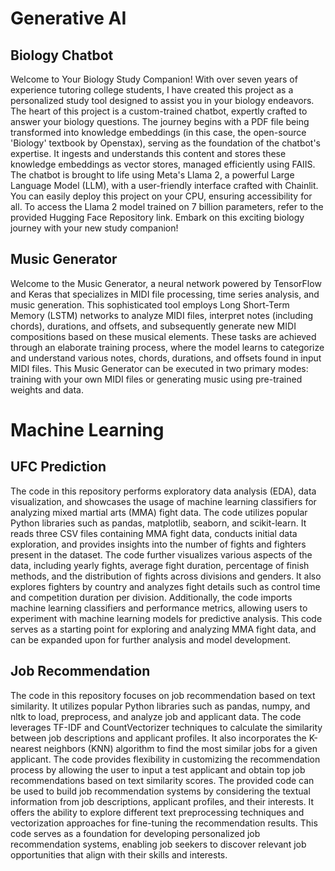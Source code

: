 # Generative AI

## Biology Chatbot

Welcome to Your Biology Study Companion! With over seven years of experience tutoring college students, I have created this project as a personalized study tool designed to assist you in your biology endeavors. The heart of this project is a custom-trained chatbot, expertly crafted to answer your biology questions. The journey begins with a PDF file being transformed into knowledge embeddings (in this case, the open-source 'Biology' textbook by Openstax), serving as the foundation of the chatbot's expertise. It ingests and understands this content and  stores these knowledge embeddings as vector stores, managed efficiently using FAIIS. The chatbot is brought to life using Meta's Llama 2, a powerful Large Language Model (LLM), with a user-friendly interface crafted with Chainlit. You can easily deploy this project on your CPU, ensuring accessibility for all. To access the Llama 2 model trained on 7 billion parameters, refer to the provided Hugging Face Repository link. Embark on this exciting biology journey with your new study companion!

## Music Generator

Welcome to the Music Generator, a neural network powered by TensorFlow and Keras that specializes in MIDI file processing, time series analysis, and music generation. This sophisticated tool employs Long Short-Term Memory (LSTM) networks to analyze MIDI files, interpret notes (including chords), durations, and offsets, and subsequently generate new MIDI compositions based on these musical elements. These tasks are achieved through an elaborate training process, where the model learns to categorize and understand various notes, chords, durations, and offsets found in input MIDI files. This Music Generator can be executed in two primary modes: training with your own MIDI files or generating music using pre-trained weights and data. 


# Machine Learning 

## UFC Prediction 

The code in this repository performs exploratory data analysis (EDA), data visualization, and showcases the usage of machine learning classifiers for analyzing mixed martial arts (MMA) fight data. The code utilizes popular Python libraries such as pandas, matplotlib, seaborn, and scikit-learn. It reads three CSV files containing MMA fight data, conducts initial data exploration, and provides insights into the number of fights and fighters present in the dataset. The code further visualizes various aspects of the data, including yearly fights, average fight duration, percentage of finish methods, and the distribution of fights across divisions and genders. It also explores fighters by country and analyzes fight details such as control time and competition duration per division. Additionally, the code imports machine learning classifiers and performance metrics, allowing users to experiment with machine learning models for predictive analysis. This code serves as a starting point for exploring and analyzing MMA fight data, and can be expanded upon for further analysis and model development.

## Job Recommendation

The code in this repository focuses on job recommendation based on text similarity. It utilizes popular Python libraries such as pandas, numpy, and nltk to load, preprocess, and analyze job and applicant data. The code leverages TF-IDF and CountVectorizer techniques to calculate the similarity between job descriptions and applicant profiles. It also incorporates the K-nearest neighbors (KNN) algorithm to find the most similar jobs for a given applicant. The code provides flexibility in customizing the recommendation process by allowing the user to input a test applicant and obtain top job recommendations based on text similarity scores. The provided code can be used to build job recommendation systems by considering the textual information from job descriptions, applicant profiles, and their interests. It offers the ability to explore different text preprocessing techniques and vectorization approaches for fine-tuning the recommendation results. This code serves as a foundation for developing personalized job recommendation systems, enabling job seekers to discover relevant job opportunities that align with their skills and interests.
